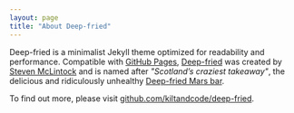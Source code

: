 ```yaml
---
layout: page
title: "About Deep-fried"
---
```


Deep-fried is a minimalist Jekyll theme optimized for readability and 
performance. Compatible with [GitHub Pages](https://pages.github.com), 
[Deep-fried](https://github.com/kiltandcode/deep-fried-jekyll-theme) 
was created by [Steven McLintock](http://www.kiltandcode.com) and is 
named after *"Scotland’s craziest takeaway"*, the delicious and 
ridiculously unhealthy 
[Deep-fried Mars bar](https://en.wikipedia.org/wiki/Deep-fried_Mars_bar).

To find out more, please visit 
[github.com/kiltandcode/deep-fried](https://github.com/kiltandcode/deep-fried-jekyll-theme).